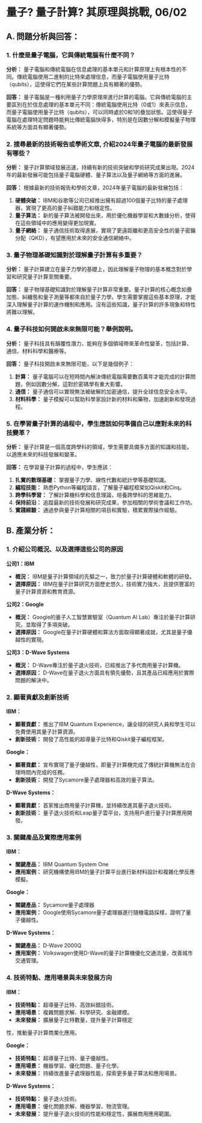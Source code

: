 # 量子? 量子計算? 其原理與挑戰, 06/02

## A. 問題分析與回答：

### 1. **什麼是量子電腦，它與傳統電腦有什麼不同？**

**分析：**
量子電腦和傳統電腦在信息處理的基本單元和計算原理上有根本性的不同。傳統電腦使用二進制的比特來處理信息，而量子電腦使用量子比特（qubits），這使得它們在某些計算問題上具有顯著的優勢。

**回答：**
量子電腦是一種利用量子力學原理來進行計算的電腦。它與傳統電腦的主要區別在於信息處理的基本單元不同：傳統電腦使用比特（0或1）來表示信息，而量子電腦使用量子比特（qubits），可以同時處於0和1的疊加狀態。這使得量子電腦在處理特定問題時能夠比傳統電腦快得多，特別是在因數分解和模擬量子物理系統等方面具有顯著優勢。

### 2. **搜尋最新的技術報告或學術文章, 介紹2024年量子電腦的最新發展有哪些？**

**分析：**
量子計算領域發展迅速，持續有新的技術突破和學術研究成果出現。2024年的最新發展可能包括量子電腦硬體、量子算法以及量子網絡等方面的進展。

**回答：**
根據最新的技術報告和學術文章，2024年量子電腦的最新發展包括：
1. **硬體突破：** IBM和谷歌等公司已經推出擁有超過100個量子比特的量子處理器，實現了更高的量子糾錯能力和穩定性。
2. **量子算法：** 新的量子算法被開發出來，用於優化機器學習和大數據分析，使得在這些領域中的應用變得更加現實。
3. **量子網絡：** 量子通信技術取得進展，實現了更遠距離和更高安全性的量子密鑰分配（QKD），有望應用於未來的安全通信網絡中。

### 3. **量子物理基礎知識對於理解量子計算有多重要？**

**分析：**
量子計算建立在量子力學的基礎上，因此理解量子物理的基本概念對於學習和研究量子計算至關重要。

**回答：**
量子物理基礎知識對於理解量子計算非常重要。量子計算的核心概念如疊加態、糾纏態和量子測量等都來自於量子力學。學生需要掌握這些基本原理，才能深入理解量子計算的運作機制和應用。沒有這些知識，量子計算的許多現象和特性將難以理解。

### 4. **量子科技如何開啟未來無限可能？舉例說明。**

**分析：**
量子科技具有顛覆性潛力，能夠在多個領域帶來革命性變革，包括計算、通信、材料科學和醫療等。

**回答：**
量子科技開啟未來無限可能，以下是幾個例子：
1. **計算：** 量子電腦可以在短時間內解決傳統電腦需要數百萬年才能完成的計算問題，例如因數分解，這對於密碼學有重大影響。
2. **通信：** 量子通信可以實現無法被破解的加密通信，提升全球信息安全水平。
3. **材料科學：** 量子模擬可以幫助科學家設計新的材料和藥物，加速創新和發現過程。

### 5. **在學習量子計算的過程中，學生應該如何準備自己以應對未來的科技變革？**

**分析：**
量子計算是一個高度跨學科的領域，學生需要具備多方面的知識和技能，以適應未來的科技發展和變革。

**回答：**
在學習量子計算的過程中，學生應該：
1. **扎實的數理基礎：** 掌握量子力學、線性代數和統計學等基礎知識。
2. **編程技能：** 熟悉Python等編程語言，了解量子編程框架如Qiskit和Cirq。
3. **跨學科學習：** 了解計算機科學和信息理論，培養跨學科的思維能力。
4. **保持前沿：** 追蹤最新的技術發展和研究成果，參加相關的學術會議和工作坊。
5. **實踐經驗：** 通過參與量子計算相關的項目和實驗，積累實際操作經驗。

## B. 產業分析：

### 1. 介紹公司概況、以及選擇這些公司的原因

**公司1：IBM**
- **概況：** IBM是量子計算領域的先驅之一，致力於量子計算硬體和軟體的研發。
- **選擇原因：** IBM在量子計算研究方面歷史悠久，技術實力強大，且提供豐富的量子計算資源和教育資源。

**公司2：Google**
- **概況：** Google的量子人工智慧實驗室（Quantum AI Lab）專注於量子計算研究，並取得了多項突破。
- **選擇原因：** Google在量子計算硬體和算法方面取得顯著成就，尤其是量子優越性的實現。

**公司3：D-Wave Systems**
- **概況：** D-Wave專注於量子退火技術，已經推出了多代商用量子計算機。
- **選擇原因：** D-Wave在量子退火方面具有領先優勢，且其產品已經應用於實際問題的解決中。

### 2. 顯著貢獻及創新技術

**IBM：**
- **顯著貢獻：** 推出了IBM Quantum Experience，讓全球的研究人員和學生可以免費使用其量子計算資源。
- **創新技術：** 開發了高性能的超導量子比特和Qiskit量子編程框架。

**Google：**
- **顯著貢獻：** 宣布實現了量子優越性，即量子計算機完成了傳統計算機無法在合理時間內完成的任務。
- **創新技術：** 開發了Sycamore量子處理器和高效的量子算法。

**D-Wave Systems：**
- **顯著貢獻：** 首家推出商用量子計算機，並持續改進其量子退火技術。
- **創新技術：** 量子退火技術和Leap量子雲平台，支持用戶進行量子計算應用開發。

### 3. 關鍵產品及實際應用案例

**IBM：**
- **關鍵產品：** IBM Quantum System One
- **應用案例：** 研究機構使用IBM的量子計算平台進行新材料設計和複雜化學反應模擬。

**Google：**
- **關鍵產品：** Sycamore量子處理器
- **應用案例：** Google使用Sycamore量子處理器進行隨機電路採樣，證明了量子優越性。

**D-Wave Systems：**
- **關鍵產品：** D-Wave 2000Q
- **應用案例：** Volkswagen使用D-Wave的量子計算機優化交通流量，改善城市交通管理。

### 4. 技術特點、應用場景與未來發展方向

**IBM：**
- **技術特點：** 超導量子比特、高效糾錯技術。
- **應用場景：** 複雜問題求解、科學研究、金融建模。
- **未來發展：** 擴展量子比特數量，提升量子計算穩定

性，推動量子計算商業化應用。

**Google：**
- **技術特點：** 超導量子比特、量子優越性。
- **應用場景：** 機器學習、優化問題、量子化學。
- **未來發展：** 持續改進量子處理器性能，探索更多量子算法和應用場景。

**D-Wave Systems：**
- **技術特點：** 量子退火技術。
- **應用場景：** 優化問題求解、機器學習、物流管理。
- **未來發展：** 提升量子退火技術的性能和穩定性，擴展商用應用範圍。
